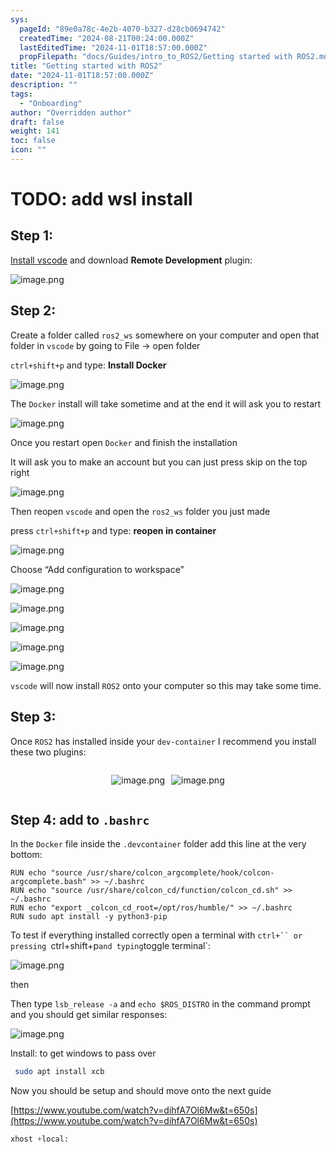 ```yaml
---
sys:
  pageId: "89e0a78c-4e2b-4070-b327-d28cb0694742"
  createdTime: "2024-08-21T00:24:00.000Z"
  lastEditedTime: "2024-11-01T18:57:00.000Z"
  propFilepath: "docs/Guides/intro_to_ROS2/Getting started with ROS2.md"
title: "Getting started with ROS2"
date: "2024-11-01T18:57:00.000Z"
description: ""
tags:
  - "Onboarding"
author: "Overridden author"
draft: false
weight: 141
toc: false
icon: ""
---
```


# TODO: add wsl install

## Step 1:

[Install vscode](https://code.visualstudio.com/download) and download **Remote Development** plugin:

![image.png](https://prod-files-secure.s3.us-west-2.amazonaws.com/d518164a-d88e-44d1-a4ee-3adb3bd8bce0/efb52993-1881-4a40-b95e-6f020334f022/image.png?X-Amz-Algorithm=AWS4-HMAC-SHA256&X-Amz-Content-Sha256=UNSIGNED-PAYLOAD&X-Amz-Credential=ASIAZI2LB4662NAM26WX%2F20250224%2Fus-west-2%2Fs3%2Faws4_request&X-Amz-Date=20250224T181104Z&X-Amz-Expires=3600&X-Amz-Security-Token=IQoJb3JpZ2luX2VjEPr%2F%2F%2F%2F%2F%2F%2F%2F%2F%2FwEaCXVzLXdlc3QtMiJHMEUCIGPvNq%2BKcDk0qL9PXKQe%2BZgCQu9yOnbEatezHtCGtv5IAiEA%2BVYMh8HvdwNz9ctzTXbH3L0PSiQeKYU2fqLA0%2BlQehgq%2FwMIMxAAGgw2Mzc0MjMxODM4MDUiDBkcy7II1q2DeYpUkyrcA18%2FXBQhKDkyh%2BA%2BGCSgGssNwJ%2FhEbq3nK%2Fi9IE4Rzzn0UxX9EqNW%2BFcF72e23D1ud3rd9eVhbfZRugzI9n3FEQclWJ66oJVGXT1TRSCPSJ%2BY6JaHqZ7hrcIqBjS7LcFB3Z0iDN8n8IXhsn4%2B3grwRn%2BBhfmNYsOi57r6SNxBV3kQxQ11dQIv2i6XoFxbFk%2BC7gMEz8GoNsSKZTHkPlJKpIFaZzuVFubieC8tlOSl1bt%2FZFPFaWlzq1O1NZzGbXFbKCSChwoM3SABfqfpyh8q5CQOAouRk4H6nYiTVUekCTJDgY%2Fuu%2BWQmbDx9CSy6jGpFHzzlu713UVu%2FpR8UKqKwynXZYmBDhFuFnYVsHlNc8W6YsnlLvT%2BatLWZ%2BKftfY%2FEW7KBOHnF2t4iy8e9eL%2BtprH08rVK4z00YvVMuQaqqt6%2FcbdaCkJo0vJKU7WUy07jrtMzSQUuncwJGSc55PuGhSX1F7SX96PZVQqET2u0fiwqu5tYttJgEwcUb6xzVgUXRE1CHs3zlK4JPqiwAjCzGnvMJWBbwpzcQxrZQ5fd73AVlh5vVti01iLZrESdmDTTuYrN2i63wpPF%2FglGu8O2%2F0f%2FFFZoav69eb4w%2F2NcalAdAfgF37B1KZ1y2jMN3d8r0GOqUBRcXOXYsB95HcNikL%2B9GaithxLu%2B%2FrgcZxn8rTgRhD98DvqrOvv9m6IIHffniyDqEe8i3OGUdx17NrMS69NgFYP9K3kYPu0GW5EsDUO4zHKI0g2VlOCkcl3tpW1rAnRFeQdahwyO3P3pxd2WW65Vvq1sYwZCQsLcZ0%2Be8sFTv6325JnlVEivSVFqFmGG2t5qZdurem39s1DDEEbd%2FLc9G67Vx6Qmu&X-Amz-Signature=6373a81f55e23632629b482a43630a2e3c6c9e9ceafbe11be3287d8b0fde32ec&X-Amz-SignedHeaders=host&x-id=GetObject)

## Step 2:

Create a folder called `ros2_ws` somewhere on your computer and open that folder in `vscode` by going to File → open folder 

`ctrl+shift+p` and type: **Install Docker**

![image.png](https://prod-files-secure.s3.us-west-2.amazonaws.com/d518164a-d88e-44d1-a4ee-3adb3bd8bce0/2269dc0e-1cd5-47ff-bceb-c04ad9b2eab0/image.png?X-Amz-Algorithm=AWS4-HMAC-SHA256&X-Amz-Content-Sha256=UNSIGNED-PAYLOAD&X-Amz-Credential=ASIAZI2LB4662NAM26WX%2F20250224%2Fus-west-2%2Fs3%2Faws4_request&X-Amz-Date=20250224T181104Z&X-Amz-Expires=3600&X-Amz-Security-Token=IQoJb3JpZ2luX2VjEPr%2F%2F%2F%2F%2F%2F%2F%2F%2F%2FwEaCXVzLXdlc3QtMiJHMEUCIGPvNq%2BKcDk0qL9PXKQe%2BZgCQu9yOnbEatezHtCGtv5IAiEA%2BVYMh8HvdwNz9ctzTXbH3L0PSiQeKYU2fqLA0%2BlQehgq%2FwMIMxAAGgw2Mzc0MjMxODM4MDUiDBkcy7II1q2DeYpUkyrcA18%2FXBQhKDkyh%2BA%2BGCSgGssNwJ%2FhEbq3nK%2Fi9IE4Rzzn0UxX9EqNW%2BFcF72e23D1ud3rd9eVhbfZRugzI9n3FEQclWJ66oJVGXT1TRSCPSJ%2BY6JaHqZ7hrcIqBjS7LcFB3Z0iDN8n8IXhsn4%2B3grwRn%2BBhfmNYsOi57r6SNxBV3kQxQ11dQIv2i6XoFxbFk%2BC7gMEz8GoNsSKZTHkPlJKpIFaZzuVFubieC8tlOSl1bt%2FZFPFaWlzq1O1NZzGbXFbKCSChwoM3SABfqfpyh8q5CQOAouRk4H6nYiTVUekCTJDgY%2Fuu%2BWQmbDx9CSy6jGpFHzzlu713UVu%2FpR8UKqKwynXZYmBDhFuFnYVsHlNc8W6YsnlLvT%2BatLWZ%2BKftfY%2FEW7KBOHnF2t4iy8e9eL%2BtprH08rVK4z00YvVMuQaqqt6%2FcbdaCkJo0vJKU7WUy07jrtMzSQUuncwJGSc55PuGhSX1F7SX96PZVQqET2u0fiwqu5tYttJgEwcUb6xzVgUXRE1CHs3zlK4JPqiwAjCzGnvMJWBbwpzcQxrZQ5fd73AVlh5vVti01iLZrESdmDTTuYrN2i63wpPF%2FglGu8O2%2F0f%2FFFZoav69eb4w%2F2NcalAdAfgF37B1KZ1y2jMN3d8r0GOqUBRcXOXYsB95HcNikL%2B9GaithxLu%2B%2FrgcZxn8rTgRhD98DvqrOvv9m6IIHffniyDqEe8i3OGUdx17NrMS69NgFYP9K3kYPu0GW5EsDUO4zHKI0g2VlOCkcl3tpW1rAnRFeQdahwyO3P3pxd2WW65Vvq1sYwZCQsLcZ0%2Be8sFTv6325JnlVEivSVFqFmGG2t5qZdurem39s1DDEEbd%2FLc9G67Vx6Qmu&X-Amz-Signature=7a92a731bfeb73060b4cdb5b0e174e0d3ed6b8eed0b71b69c9c3ddabcbf3a999&X-Amz-SignedHeaders=host&x-id=GetObject)

The `Docker` install will take sometime and at the end it will ask you to restart

![image.png](https://prod-files-secure.s3.us-west-2.amazonaws.com/d518164a-d88e-44d1-a4ee-3adb3bd8bce0/ed233f78-be33-4b1f-b89c-9c346c0e961e/image.png?X-Amz-Algorithm=AWS4-HMAC-SHA256&X-Amz-Content-Sha256=UNSIGNED-PAYLOAD&X-Amz-Credential=ASIAZI2LB4662NAM26WX%2F20250224%2Fus-west-2%2Fs3%2Faws4_request&X-Amz-Date=20250224T181104Z&X-Amz-Expires=3600&X-Amz-Security-Token=IQoJb3JpZ2luX2VjEPr%2F%2F%2F%2F%2F%2F%2F%2F%2F%2FwEaCXVzLXdlc3QtMiJHMEUCIGPvNq%2BKcDk0qL9PXKQe%2BZgCQu9yOnbEatezHtCGtv5IAiEA%2BVYMh8HvdwNz9ctzTXbH3L0PSiQeKYU2fqLA0%2BlQehgq%2FwMIMxAAGgw2Mzc0MjMxODM4MDUiDBkcy7II1q2DeYpUkyrcA18%2FXBQhKDkyh%2BA%2BGCSgGssNwJ%2FhEbq3nK%2Fi9IE4Rzzn0UxX9EqNW%2BFcF72e23D1ud3rd9eVhbfZRugzI9n3FEQclWJ66oJVGXT1TRSCPSJ%2BY6JaHqZ7hrcIqBjS7LcFB3Z0iDN8n8IXhsn4%2B3grwRn%2BBhfmNYsOi57r6SNxBV3kQxQ11dQIv2i6XoFxbFk%2BC7gMEz8GoNsSKZTHkPlJKpIFaZzuVFubieC8tlOSl1bt%2FZFPFaWlzq1O1NZzGbXFbKCSChwoM3SABfqfpyh8q5CQOAouRk4H6nYiTVUekCTJDgY%2Fuu%2BWQmbDx9CSy6jGpFHzzlu713UVu%2FpR8UKqKwynXZYmBDhFuFnYVsHlNc8W6YsnlLvT%2BatLWZ%2BKftfY%2FEW7KBOHnF2t4iy8e9eL%2BtprH08rVK4z00YvVMuQaqqt6%2FcbdaCkJo0vJKU7WUy07jrtMzSQUuncwJGSc55PuGhSX1F7SX96PZVQqET2u0fiwqu5tYttJgEwcUb6xzVgUXRE1CHs3zlK4JPqiwAjCzGnvMJWBbwpzcQxrZQ5fd73AVlh5vVti01iLZrESdmDTTuYrN2i63wpPF%2FglGu8O2%2F0f%2FFFZoav69eb4w%2F2NcalAdAfgF37B1KZ1y2jMN3d8r0GOqUBRcXOXYsB95HcNikL%2B9GaithxLu%2B%2FrgcZxn8rTgRhD98DvqrOvv9m6IIHffniyDqEe8i3OGUdx17NrMS69NgFYP9K3kYPu0GW5EsDUO4zHKI0g2VlOCkcl3tpW1rAnRFeQdahwyO3P3pxd2WW65Vvq1sYwZCQsLcZ0%2Be8sFTv6325JnlVEivSVFqFmGG2t5qZdurem39s1DDEEbd%2FLc9G67Vx6Qmu&X-Amz-Signature=2d491a7ae36505d5beae80fa952d6314e8be86dbec0cb1bcba3852f43b5de88e&X-Amz-SignedHeaders=host&x-id=GetObject)

Once you restart open `Docker` and finish the installation

It will ask you to make an account but you can just press skip on the top right

![image.png](https://prod-files-secure.s3.us-west-2.amazonaws.com/d518164a-d88e-44d1-a4ee-3adb3bd8bce0/21010ad9-1659-4fd9-9f59-9932a09b2a3d/image.png?X-Amz-Algorithm=AWS4-HMAC-SHA256&X-Amz-Content-Sha256=UNSIGNED-PAYLOAD&X-Amz-Credential=ASIAZI2LB4662NAM26WX%2F20250224%2Fus-west-2%2Fs3%2Faws4_request&X-Amz-Date=20250224T181104Z&X-Amz-Expires=3600&X-Amz-Security-Token=IQoJb3JpZ2luX2VjEPr%2F%2F%2F%2F%2F%2F%2F%2F%2F%2FwEaCXVzLXdlc3QtMiJHMEUCIGPvNq%2BKcDk0qL9PXKQe%2BZgCQu9yOnbEatezHtCGtv5IAiEA%2BVYMh8HvdwNz9ctzTXbH3L0PSiQeKYU2fqLA0%2BlQehgq%2FwMIMxAAGgw2Mzc0MjMxODM4MDUiDBkcy7II1q2DeYpUkyrcA18%2FXBQhKDkyh%2BA%2BGCSgGssNwJ%2FhEbq3nK%2Fi9IE4Rzzn0UxX9EqNW%2BFcF72e23D1ud3rd9eVhbfZRugzI9n3FEQclWJ66oJVGXT1TRSCPSJ%2BY6JaHqZ7hrcIqBjS7LcFB3Z0iDN8n8IXhsn4%2B3grwRn%2BBhfmNYsOi57r6SNxBV3kQxQ11dQIv2i6XoFxbFk%2BC7gMEz8GoNsSKZTHkPlJKpIFaZzuVFubieC8tlOSl1bt%2FZFPFaWlzq1O1NZzGbXFbKCSChwoM3SABfqfpyh8q5CQOAouRk4H6nYiTVUekCTJDgY%2Fuu%2BWQmbDx9CSy6jGpFHzzlu713UVu%2FpR8UKqKwynXZYmBDhFuFnYVsHlNc8W6YsnlLvT%2BatLWZ%2BKftfY%2FEW7KBOHnF2t4iy8e9eL%2BtprH08rVK4z00YvVMuQaqqt6%2FcbdaCkJo0vJKU7WUy07jrtMzSQUuncwJGSc55PuGhSX1F7SX96PZVQqET2u0fiwqu5tYttJgEwcUb6xzVgUXRE1CHs3zlK4JPqiwAjCzGnvMJWBbwpzcQxrZQ5fd73AVlh5vVti01iLZrESdmDTTuYrN2i63wpPF%2FglGu8O2%2F0f%2FFFZoav69eb4w%2F2NcalAdAfgF37B1KZ1y2jMN3d8r0GOqUBRcXOXYsB95HcNikL%2B9GaithxLu%2B%2FrgcZxn8rTgRhD98DvqrOvv9m6IIHffniyDqEe8i3OGUdx17NrMS69NgFYP9K3kYPu0GW5EsDUO4zHKI0g2VlOCkcl3tpW1rAnRFeQdahwyO3P3pxd2WW65Vvq1sYwZCQsLcZ0%2Be8sFTv6325JnlVEivSVFqFmGG2t5qZdurem39s1DDEEbd%2FLc9G67Vx6Qmu&X-Amz-Signature=7a4aa9afbc165b018a4d841ea24e38ced17bb5074386ba51ee05ef93874f185b&X-Amz-SignedHeaders=host&x-id=GetObject)

Then reopen `vscode` and open the `ros2_ws` folder you just made

press `ctrl+shift+p` and type: **reopen in container**

![image.png](https://prod-files-secure.s3.us-west-2.amazonaws.com/d518164a-d88e-44d1-a4ee-3adb3bd8bce0/4e93b8c2-41ad-488c-8095-c74205196118/image.png?X-Amz-Algorithm=AWS4-HMAC-SHA256&X-Amz-Content-Sha256=UNSIGNED-PAYLOAD&X-Amz-Credential=ASIAZI2LB4662NAM26WX%2F20250224%2Fus-west-2%2Fs3%2Faws4_request&X-Amz-Date=20250224T181104Z&X-Amz-Expires=3600&X-Amz-Security-Token=IQoJb3JpZ2luX2VjEPr%2F%2F%2F%2F%2F%2F%2F%2F%2F%2FwEaCXVzLXdlc3QtMiJHMEUCIGPvNq%2BKcDk0qL9PXKQe%2BZgCQu9yOnbEatezHtCGtv5IAiEA%2BVYMh8HvdwNz9ctzTXbH3L0PSiQeKYU2fqLA0%2BlQehgq%2FwMIMxAAGgw2Mzc0MjMxODM4MDUiDBkcy7II1q2DeYpUkyrcA18%2FXBQhKDkyh%2BA%2BGCSgGssNwJ%2FhEbq3nK%2Fi9IE4Rzzn0UxX9EqNW%2BFcF72e23D1ud3rd9eVhbfZRugzI9n3FEQclWJ66oJVGXT1TRSCPSJ%2BY6JaHqZ7hrcIqBjS7LcFB3Z0iDN8n8IXhsn4%2B3grwRn%2BBhfmNYsOi57r6SNxBV3kQxQ11dQIv2i6XoFxbFk%2BC7gMEz8GoNsSKZTHkPlJKpIFaZzuVFubieC8tlOSl1bt%2FZFPFaWlzq1O1NZzGbXFbKCSChwoM3SABfqfpyh8q5CQOAouRk4H6nYiTVUekCTJDgY%2Fuu%2BWQmbDx9CSy6jGpFHzzlu713UVu%2FpR8UKqKwynXZYmBDhFuFnYVsHlNc8W6YsnlLvT%2BatLWZ%2BKftfY%2FEW7KBOHnF2t4iy8e9eL%2BtprH08rVK4z00YvVMuQaqqt6%2FcbdaCkJo0vJKU7WUy07jrtMzSQUuncwJGSc55PuGhSX1F7SX96PZVQqET2u0fiwqu5tYttJgEwcUb6xzVgUXRE1CHs3zlK4JPqiwAjCzGnvMJWBbwpzcQxrZQ5fd73AVlh5vVti01iLZrESdmDTTuYrN2i63wpPF%2FglGu8O2%2F0f%2FFFZoav69eb4w%2F2NcalAdAfgF37B1KZ1y2jMN3d8r0GOqUBRcXOXYsB95HcNikL%2B9GaithxLu%2B%2FrgcZxn8rTgRhD98DvqrOvv9m6IIHffniyDqEe8i3OGUdx17NrMS69NgFYP9K3kYPu0GW5EsDUO4zHKI0g2VlOCkcl3tpW1rAnRFeQdahwyO3P3pxd2WW65Vvq1sYwZCQsLcZ0%2Be8sFTv6325JnlVEivSVFqFmGG2t5qZdurem39s1DDEEbd%2FLc9G67Vx6Qmu&X-Amz-Signature=6a9314d1d67bec9115f911c981654ea2816197e8d6997d13e67a795852d7beb2&X-Amz-SignedHeaders=host&x-id=GetObject)

Choose “Add configuration to workspace”

![image.png](https://prod-files-secure.s3.us-west-2.amazonaws.com/d518164a-d88e-44d1-a4ee-3adb3bd8bce0/9560b282-5060-4989-ba37-97e7b2c22476/image.png?X-Amz-Algorithm=AWS4-HMAC-SHA256&X-Amz-Content-Sha256=UNSIGNED-PAYLOAD&X-Amz-Credential=ASIAZI2LB4662NAM26WX%2F20250224%2Fus-west-2%2Fs3%2Faws4_request&X-Amz-Date=20250224T181104Z&X-Amz-Expires=3600&X-Amz-Security-Token=IQoJb3JpZ2luX2VjEPr%2F%2F%2F%2F%2F%2F%2F%2F%2F%2FwEaCXVzLXdlc3QtMiJHMEUCIGPvNq%2BKcDk0qL9PXKQe%2BZgCQu9yOnbEatezHtCGtv5IAiEA%2BVYMh8HvdwNz9ctzTXbH3L0PSiQeKYU2fqLA0%2BlQehgq%2FwMIMxAAGgw2Mzc0MjMxODM4MDUiDBkcy7II1q2DeYpUkyrcA18%2FXBQhKDkyh%2BA%2BGCSgGssNwJ%2FhEbq3nK%2Fi9IE4Rzzn0UxX9EqNW%2BFcF72e23D1ud3rd9eVhbfZRugzI9n3FEQclWJ66oJVGXT1TRSCPSJ%2BY6JaHqZ7hrcIqBjS7LcFB3Z0iDN8n8IXhsn4%2B3grwRn%2BBhfmNYsOi57r6SNxBV3kQxQ11dQIv2i6XoFxbFk%2BC7gMEz8GoNsSKZTHkPlJKpIFaZzuVFubieC8tlOSl1bt%2FZFPFaWlzq1O1NZzGbXFbKCSChwoM3SABfqfpyh8q5CQOAouRk4H6nYiTVUekCTJDgY%2Fuu%2BWQmbDx9CSy6jGpFHzzlu713UVu%2FpR8UKqKwynXZYmBDhFuFnYVsHlNc8W6YsnlLvT%2BatLWZ%2BKftfY%2FEW7KBOHnF2t4iy8e9eL%2BtprH08rVK4z00YvVMuQaqqt6%2FcbdaCkJo0vJKU7WUy07jrtMzSQUuncwJGSc55PuGhSX1F7SX96PZVQqET2u0fiwqu5tYttJgEwcUb6xzVgUXRE1CHs3zlK4JPqiwAjCzGnvMJWBbwpzcQxrZQ5fd73AVlh5vVti01iLZrESdmDTTuYrN2i63wpPF%2FglGu8O2%2F0f%2FFFZoav69eb4w%2F2NcalAdAfgF37B1KZ1y2jMN3d8r0GOqUBRcXOXYsB95HcNikL%2B9GaithxLu%2B%2FrgcZxn8rTgRhD98DvqrOvv9m6IIHffniyDqEe8i3OGUdx17NrMS69NgFYP9K3kYPu0GW5EsDUO4zHKI0g2VlOCkcl3tpW1rAnRFeQdahwyO3P3pxd2WW65Vvq1sYwZCQsLcZ0%2Be8sFTv6325JnlVEivSVFqFmGG2t5qZdurem39s1DDEEbd%2FLc9G67Vx6Qmu&X-Amz-Signature=2fc9a8f3aa91d94bb292bb8a702d7e72a2a58400b5a5fdcdf52534bd2cb23f8a&X-Amz-SignedHeaders=host&x-id=GetObject)

![image.png](https://prod-files-secure.s3.us-west-2.amazonaws.com/d518164a-d88e-44d1-a4ee-3adb3bd8bce0/2ee63f81-886b-48e8-a553-dc6e5eac99e4/image.png?X-Amz-Algorithm=AWS4-HMAC-SHA256&X-Amz-Content-Sha256=UNSIGNED-PAYLOAD&X-Amz-Credential=ASIAZI2LB4662NAM26WX%2F20250224%2Fus-west-2%2Fs3%2Faws4_request&X-Amz-Date=20250224T181104Z&X-Amz-Expires=3600&X-Amz-Security-Token=IQoJb3JpZ2luX2VjEPr%2F%2F%2F%2F%2F%2F%2F%2F%2F%2FwEaCXVzLXdlc3QtMiJHMEUCIGPvNq%2BKcDk0qL9PXKQe%2BZgCQu9yOnbEatezHtCGtv5IAiEA%2BVYMh8HvdwNz9ctzTXbH3L0PSiQeKYU2fqLA0%2BlQehgq%2FwMIMxAAGgw2Mzc0MjMxODM4MDUiDBkcy7II1q2DeYpUkyrcA18%2FXBQhKDkyh%2BA%2BGCSgGssNwJ%2FhEbq3nK%2Fi9IE4Rzzn0UxX9EqNW%2BFcF72e23D1ud3rd9eVhbfZRugzI9n3FEQclWJ66oJVGXT1TRSCPSJ%2BY6JaHqZ7hrcIqBjS7LcFB3Z0iDN8n8IXhsn4%2B3grwRn%2BBhfmNYsOi57r6SNxBV3kQxQ11dQIv2i6XoFxbFk%2BC7gMEz8GoNsSKZTHkPlJKpIFaZzuVFubieC8tlOSl1bt%2FZFPFaWlzq1O1NZzGbXFbKCSChwoM3SABfqfpyh8q5CQOAouRk4H6nYiTVUekCTJDgY%2Fuu%2BWQmbDx9CSy6jGpFHzzlu713UVu%2FpR8UKqKwynXZYmBDhFuFnYVsHlNc8W6YsnlLvT%2BatLWZ%2BKftfY%2FEW7KBOHnF2t4iy8e9eL%2BtprH08rVK4z00YvVMuQaqqt6%2FcbdaCkJo0vJKU7WUy07jrtMzSQUuncwJGSc55PuGhSX1F7SX96PZVQqET2u0fiwqu5tYttJgEwcUb6xzVgUXRE1CHs3zlK4JPqiwAjCzGnvMJWBbwpzcQxrZQ5fd73AVlh5vVti01iLZrESdmDTTuYrN2i63wpPF%2FglGu8O2%2F0f%2FFFZoav69eb4w%2F2NcalAdAfgF37B1KZ1y2jMN3d8r0GOqUBRcXOXYsB95HcNikL%2B9GaithxLu%2B%2FrgcZxn8rTgRhD98DvqrOvv9m6IIHffniyDqEe8i3OGUdx17NrMS69NgFYP9K3kYPu0GW5EsDUO4zHKI0g2VlOCkcl3tpW1rAnRFeQdahwyO3P3pxd2WW65Vvq1sYwZCQsLcZ0%2Be8sFTv6325JnlVEivSVFqFmGG2t5qZdurem39s1DDEEbd%2FLc9G67Vx6Qmu&X-Amz-Signature=e426cb4384dc56bc2317a4472b5d4a568bf66fadb2610206ef1a68a4f065003a&X-Amz-SignedHeaders=host&x-id=GetObject)

![image.png](https://prod-files-secure.s3.us-west-2.amazonaws.com/d518164a-d88e-44d1-a4ee-3adb3bd8bce0/ae1580b2-b048-407e-aed9-b584224a7a04/image.png?X-Amz-Algorithm=AWS4-HMAC-SHA256&X-Amz-Content-Sha256=UNSIGNED-PAYLOAD&X-Amz-Credential=ASIAZI2LB4662NAM26WX%2F20250224%2Fus-west-2%2Fs3%2Faws4_request&X-Amz-Date=20250224T181104Z&X-Amz-Expires=3600&X-Amz-Security-Token=IQoJb3JpZ2luX2VjEPr%2F%2F%2F%2F%2F%2F%2F%2F%2F%2FwEaCXVzLXdlc3QtMiJHMEUCIGPvNq%2BKcDk0qL9PXKQe%2BZgCQu9yOnbEatezHtCGtv5IAiEA%2BVYMh8HvdwNz9ctzTXbH3L0PSiQeKYU2fqLA0%2BlQehgq%2FwMIMxAAGgw2Mzc0MjMxODM4MDUiDBkcy7II1q2DeYpUkyrcA18%2FXBQhKDkyh%2BA%2BGCSgGssNwJ%2FhEbq3nK%2Fi9IE4Rzzn0UxX9EqNW%2BFcF72e23D1ud3rd9eVhbfZRugzI9n3FEQclWJ66oJVGXT1TRSCPSJ%2BY6JaHqZ7hrcIqBjS7LcFB3Z0iDN8n8IXhsn4%2B3grwRn%2BBhfmNYsOi57r6SNxBV3kQxQ11dQIv2i6XoFxbFk%2BC7gMEz8GoNsSKZTHkPlJKpIFaZzuVFubieC8tlOSl1bt%2FZFPFaWlzq1O1NZzGbXFbKCSChwoM3SABfqfpyh8q5CQOAouRk4H6nYiTVUekCTJDgY%2Fuu%2BWQmbDx9CSy6jGpFHzzlu713UVu%2FpR8UKqKwynXZYmBDhFuFnYVsHlNc8W6YsnlLvT%2BatLWZ%2BKftfY%2FEW7KBOHnF2t4iy8e9eL%2BtprH08rVK4z00YvVMuQaqqt6%2FcbdaCkJo0vJKU7WUy07jrtMzSQUuncwJGSc55PuGhSX1F7SX96PZVQqET2u0fiwqu5tYttJgEwcUb6xzVgUXRE1CHs3zlK4JPqiwAjCzGnvMJWBbwpzcQxrZQ5fd73AVlh5vVti01iLZrESdmDTTuYrN2i63wpPF%2FglGu8O2%2F0f%2FFFZoav69eb4w%2F2NcalAdAfgF37B1KZ1y2jMN3d8r0GOqUBRcXOXYsB95HcNikL%2B9GaithxLu%2B%2FrgcZxn8rTgRhD98DvqrOvv9m6IIHffniyDqEe8i3OGUdx17NrMS69NgFYP9K3kYPu0GW5EsDUO4zHKI0g2VlOCkcl3tpW1rAnRFeQdahwyO3P3pxd2WW65Vvq1sYwZCQsLcZ0%2Be8sFTv6325JnlVEivSVFqFmGG2t5qZdurem39s1DDEEbd%2FLc9G67Vx6Qmu&X-Amz-Signature=b03d2dbc2df2a49f7e2d8895f9d6b4df9e5339a0b5706d73199b9da4c0c6f1d5&X-Amz-SignedHeaders=host&x-id=GetObject)

![image.png](https://prod-files-secure.s3.us-west-2.amazonaws.com/d518164a-d88e-44d1-a4ee-3adb3bd8bce0/53255b28-f75e-430f-b9e3-c0ac8577e42b/image.png?X-Amz-Algorithm=AWS4-HMAC-SHA256&X-Amz-Content-Sha256=UNSIGNED-PAYLOAD&X-Amz-Credential=ASIAZI2LB4662NAM26WX%2F20250224%2Fus-west-2%2Fs3%2Faws4_request&X-Amz-Date=20250224T181104Z&X-Amz-Expires=3600&X-Amz-Security-Token=IQoJb3JpZ2luX2VjEPr%2F%2F%2F%2F%2F%2F%2F%2F%2F%2FwEaCXVzLXdlc3QtMiJHMEUCIGPvNq%2BKcDk0qL9PXKQe%2BZgCQu9yOnbEatezHtCGtv5IAiEA%2BVYMh8HvdwNz9ctzTXbH3L0PSiQeKYU2fqLA0%2BlQehgq%2FwMIMxAAGgw2Mzc0MjMxODM4MDUiDBkcy7II1q2DeYpUkyrcA18%2FXBQhKDkyh%2BA%2BGCSgGssNwJ%2FhEbq3nK%2Fi9IE4Rzzn0UxX9EqNW%2BFcF72e23D1ud3rd9eVhbfZRugzI9n3FEQclWJ66oJVGXT1TRSCPSJ%2BY6JaHqZ7hrcIqBjS7LcFB3Z0iDN8n8IXhsn4%2B3grwRn%2BBhfmNYsOi57r6SNxBV3kQxQ11dQIv2i6XoFxbFk%2BC7gMEz8GoNsSKZTHkPlJKpIFaZzuVFubieC8tlOSl1bt%2FZFPFaWlzq1O1NZzGbXFbKCSChwoM3SABfqfpyh8q5CQOAouRk4H6nYiTVUekCTJDgY%2Fuu%2BWQmbDx9CSy6jGpFHzzlu713UVu%2FpR8UKqKwynXZYmBDhFuFnYVsHlNc8W6YsnlLvT%2BatLWZ%2BKftfY%2FEW7KBOHnF2t4iy8e9eL%2BtprH08rVK4z00YvVMuQaqqt6%2FcbdaCkJo0vJKU7WUy07jrtMzSQUuncwJGSc55PuGhSX1F7SX96PZVQqET2u0fiwqu5tYttJgEwcUb6xzVgUXRE1CHs3zlK4JPqiwAjCzGnvMJWBbwpzcQxrZQ5fd73AVlh5vVti01iLZrESdmDTTuYrN2i63wpPF%2FglGu8O2%2F0f%2FFFZoav69eb4w%2F2NcalAdAfgF37B1KZ1y2jMN3d8r0GOqUBRcXOXYsB95HcNikL%2B9GaithxLu%2B%2FrgcZxn8rTgRhD98DvqrOvv9m6IIHffniyDqEe8i3OGUdx17NrMS69NgFYP9K3kYPu0GW5EsDUO4zHKI0g2VlOCkcl3tpW1rAnRFeQdahwyO3P3pxd2WW65Vvq1sYwZCQsLcZ0%2Be8sFTv6325JnlVEivSVFqFmGG2t5qZdurem39s1DDEEbd%2FLc9G67Vx6Qmu&X-Amz-Signature=7986fbf6d16cd674faa1398cbccaff5689cd6ae79e3427e9dda2b05f77f70715&X-Amz-SignedHeaders=host&x-id=GetObject)

![image.png](https://prod-files-secure.s3.us-west-2.amazonaws.com/d518164a-d88e-44d1-a4ee-3adb3bd8bce0/7c562767-5af9-4ffb-97d1-327bcdf4ee00/image.png?X-Amz-Algorithm=AWS4-HMAC-SHA256&X-Amz-Content-Sha256=UNSIGNED-PAYLOAD&X-Amz-Credential=ASIAZI2LB4662NAM26WX%2F20250224%2Fus-west-2%2Fs3%2Faws4_request&X-Amz-Date=20250224T181104Z&X-Amz-Expires=3600&X-Amz-Security-Token=IQoJb3JpZ2luX2VjEPr%2F%2F%2F%2F%2F%2F%2F%2F%2F%2FwEaCXVzLXdlc3QtMiJHMEUCIGPvNq%2BKcDk0qL9PXKQe%2BZgCQu9yOnbEatezHtCGtv5IAiEA%2BVYMh8HvdwNz9ctzTXbH3L0PSiQeKYU2fqLA0%2BlQehgq%2FwMIMxAAGgw2Mzc0MjMxODM4MDUiDBkcy7II1q2DeYpUkyrcA18%2FXBQhKDkyh%2BA%2BGCSgGssNwJ%2FhEbq3nK%2Fi9IE4Rzzn0UxX9EqNW%2BFcF72e23D1ud3rd9eVhbfZRugzI9n3FEQclWJ66oJVGXT1TRSCPSJ%2BY6JaHqZ7hrcIqBjS7LcFB3Z0iDN8n8IXhsn4%2B3grwRn%2BBhfmNYsOi57r6SNxBV3kQxQ11dQIv2i6XoFxbFk%2BC7gMEz8GoNsSKZTHkPlJKpIFaZzuVFubieC8tlOSl1bt%2FZFPFaWlzq1O1NZzGbXFbKCSChwoM3SABfqfpyh8q5CQOAouRk4H6nYiTVUekCTJDgY%2Fuu%2BWQmbDx9CSy6jGpFHzzlu713UVu%2FpR8UKqKwynXZYmBDhFuFnYVsHlNc8W6YsnlLvT%2BatLWZ%2BKftfY%2FEW7KBOHnF2t4iy8e9eL%2BtprH08rVK4z00YvVMuQaqqt6%2FcbdaCkJo0vJKU7WUy07jrtMzSQUuncwJGSc55PuGhSX1F7SX96PZVQqET2u0fiwqu5tYttJgEwcUb6xzVgUXRE1CHs3zlK4JPqiwAjCzGnvMJWBbwpzcQxrZQ5fd73AVlh5vVti01iLZrESdmDTTuYrN2i63wpPF%2FglGu8O2%2F0f%2FFFZoav69eb4w%2F2NcalAdAfgF37B1KZ1y2jMN3d8r0GOqUBRcXOXYsB95HcNikL%2B9GaithxLu%2B%2FrgcZxn8rTgRhD98DvqrOvv9m6IIHffniyDqEe8i3OGUdx17NrMS69NgFYP9K3kYPu0GW5EsDUO4zHKI0g2VlOCkcl3tpW1rAnRFeQdahwyO3P3pxd2WW65Vvq1sYwZCQsLcZ0%2Be8sFTv6325JnlVEivSVFqFmGG2t5qZdurem39s1DDEEbd%2FLc9G67Vx6Qmu&X-Amz-Signature=8fed65371b3fc15178a9d11365c6cf25b7db763eeb5af0ea52c42b89e1b89ab6&X-Amz-SignedHeaders=host&x-id=GetObject)

`vscode` will now install `ROS2` onto your computer so this may take some time.

## Step 3:

Once `ROS2` has installed inside your `dev-container` I recommend you install these two plugins:

<div style="display: flex;flex-direction: row; column-gap:10px; max-width: 630px;justify-content: center;">
<div>

![image.png](https://prod-files-secure.s3.us-west-2.amazonaws.com/d518164a-d88e-44d1-a4ee-3adb3bd8bce0/3fc3d550-5a54-4ba1-ba6b-faa01cdb7369/image.png?X-Amz-Algorithm=AWS4-HMAC-SHA256&X-Amz-Content-Sha256=UNSIGNED-PAYLOAD&X-Amz-Credential=ASIAZI2LB4666UDBUXTB%2F20250224%2Fus-west-2%2Fs3%2Faws4_request&X-Amz-Date=20250224T181107Z&X-Amz-Expires=3600&X-Amz-Security-Token=IQoJb3JpZ2luX2VjEPr%2F%2F%2F%2F%2F%2F%2F%2F%2F%2FwEaCXVzLXdlc3QtMiJGMEQCIAi4QwlcbpNEdrvSrlaLgzUHrpLfq73FMWRflKsOQ9DiAiB5vrUZtL0aHDnZ8%2FeXUXJvK%2B9zx96ZXDYVZ0O2jXKUEir%2FAwgzEAAaDDYzNzQyMzE4MzgwNSIMwngs%2FAekevMj3lX5KtwDovUE89L0513dP4Ao7Jp2gyHKtO6%2BuYfqlqeaEhuFhpx45M5zgZvk2ZkSS9KuImunWFzaVwDCe0Gyx3oJkKm2dnsH72HunLpuN55DB4ejyAKC22643WnigVyS9RftJN01VLmJ0Yb2d6fKwY5jOzqQnoY6Kge%2F8Gnx%2FL9eWXtV8cpHwfl0L61wUb3hukoHRRTxx0JKsk7IOTeW2yn%2BZO5UzRS%2BUbi348gRuDUe%2FAWcsT1TfeDepFe0M1PFp%2FJ7E0zX2jjbef5ycUqA3XL8atcDTGXgVrG6U8AwD0nU2Rj1Ntw7zoiOo0s8G%2BSu7Mg%2BK%2BmrDI5%2BQ1svv5nlAZJ6OQHJBNiRXze8bsJX6LjeFp9oyPIMqjKJYWXyv6g61ldoQ4919cdg6MkGWhFIFtWBOHeSm8rLSTUSh8o8JwjZsactN16hFO%2F3vwwCDoGGSovqT1DxunQ8HhOMwhPljhGFix5wHd8YOgMwH1z%2FAvWQ6u%2Fw6TPSrcrbNtTMjtA33P6oMo%2BwN9BOhJJErpzrGcOsdB9wYeZh%2Ba1VdZES3hxZuBirK2mbCrpHl%2BP%2BJG6HohP9COaXTJsbuPCUHRnYyHOjuGyqzhvCnQz76QFbiFRWG6cYqKoulKni4Kul80g%2FaeIwud3yvQY6pgGb%2FU5nIDmT6qY9I8t2xLa6BoJTDVeHVtzPU4Oih0fnWkmODyGngKSRct4pTvDXy1QdNjdoGguCMVMDFh43d2FQeGhnVTKJVEjiIeVULtSoiC1CgpBHXjmzNO4Tm%2FHp%2B0vtDnnrNJS9H%2B4t%2F1y42O%2FsMnO1z%2B6WbbqO9SonhUPgEjj6D1WVZdchIkjUAqIbTpvPZXNmbd%2B8fPSWEEyxZt3%2BEWmWq%2Fws&X-Amz-Signature=d455d5a4794003d21ea2ff54c21d46f673f397851199af92668051433dc24163&X-Amz-SignedHeaders=host&x-id=GetObject)

</div>
<div>

![image.png](https://prod-files-secure.s3.us-west-2.amazonaws.com/d518164a-d88e-44d1-a4ee-3adb3bd8bce0/d994cc66-13c2-4093-a5a3-f84cf4601a82/image.png?X-Amz-Algorithm=AWS4-HMAC-SHA256&X-Amz-Content-Sha256=UNSIGNED-PAYLOAD&X-Amz-Credential=ASIAZI2LB466T7CJ6DN7%2F20250224%2Fus-west-2%2Fs3%2Faws4_request&X-Amz-Date=20250224T181107Z&X-Amz-Expires=3600&X-Amz-Security-Token=IQoJb3JpZ2luX2VjEPr%2F%2F%2F%2F%2F%2F%2F%2F%2F%2FwEaCXVzLXdlc3QtMiJHMEUCIQC2kcIjFYrP0LI4fcgps%2BOb3jVRNgFisSSBpil6fpoaTAIgd871OwJ7hYs5tTZoT2EJF86FFiiYiNF7gFf%2Bmm2yOWMq%2FwMIMxAAGgw2Mzc0MjMxODM4MDUiDKHAGn13u9pg%2BrNnTSrcAzHtp8oO3mCKttCvATariG28mZchRi%2BnalWcYFe%2F5VIPQDo9A8KVJocdTg%2Bdj0rJWcNApp8zg349XHdv58F8sgJLelayIiMDSK7lRNCzm50tGMTAEJo%2FSyn4zj44rK%2BJMZwCVajMSEz%2BzUbwiLj%2F0H4CGqy2uUJYHlWB61l5NbykwJsfxePmtHkg2bsaspGcfFUPokmqOTka%2FCvW9RymWit%2FTPK2yozp17L4iIzaoiQGnCEeawworf%2FXb6l%2F0T%2FsHsANdVACDwCjqKKaqcpW3sqXzXWnuPZFZRuKFEsEN%2BjPPbujq7KHR81s2u2LL2dVejCXTz0P8cFruq4o0IlUZCs2Gk%2BAey6LOoy1aIYkmQDJkOsKIYr1jajmGj%2FTYDELy0wSsrmyK9cr1loT9CtAA62JhoLr7vLQSfGHfZtKN%2FzOFZZZ0nLCBQ219%2Bo69Cq%2BqV%2FkM70Lwz99S8HndCamLocAK3nj1coJE%2BAjVC%2FX7F5%2F2qOA%2FWmiq37BkSoKewslpgQQfXyDmZrNkpW02JMTe95AvhLCusoABMxBWozbtlja%2BpzPN0XsLsYjs9YF3xKa4N1ZI1pNmP8te%2FjgnTPp60LdAC955lzZ2yw7iLsMdccMXBASZQL1QqCwfF20MMLe8r0GOqUBl9ZR83vXQh9Vz%2FKRDDzNLt8t9vYLTkeT1%2BDH0U33cAGganySWgoyUmU4EzA8Tg%2Fjh7fkLfeAoahssi%2BpCyE8Da9fDk9NGrnPsl8genzQi4MrBDYQoFahonDSAIPBDH0frit3LmHupjMN2XpIFNuT5e1bRwwYKblb8DCptjD2k6dJ7KGNqbaiQApbfVGZiIujr6RDLkfBVWCJgDj0Zitx1bKHyxGJ&X-Amz-Signature=3f5a6263df3ffaaccc460d38cace93a84d1a94071dbcba6de49d6083ff54ded5&X-Amz-SignedHeaders=host&x-id=GetObject)

</div>
</div>

## Step 4: add to `.bashrc`

In the `Docker` file inside the `.devcontainer` folder add this line at the very bottom: 

```docker
RUN echo "source /usr/share/colcon_argcomplete/hook/colcon-argcomplete.bash" >> ~/.bashrc
RUN echo "source /usr/share/colcon_cd/function/colcon_cd.sh" >> ~/.bashrc
RUN echo "export _colcon_cd_root=/opt/ros/humble/" >> ~/.bashrc
RUN sudo apt install -y python3-pip 
```

To test if everything installed correctly open a terminal with `ctrl+`` or pressing `ctrl+shift+p` and typing `toggle terminal`:

![image.png](https://prod-files-secure.s3.us-west-2.amazonaws.com/d518164a-d88e-44d1-a4ee-3adb3bd8bce0/6a4943d8-b04e-4c02-9a58-775f3384d1a5/image.png?X-Amz-Algorithm=AWS4-HMAC-SHA256&X-Amz-Content-Sha256=UNSIGNED-PAYLOAD&X-Amz-Credential=ASIAZI2LB4662NAM26WX%2F20250224%2Fus-west-2%2Fs3%2Faws4_request&X-Amz-Date=20250224T181104Z&X-Amz-Expires=3600&X-Amz-Security-Token=IQoJb3JpZ2luX2VjEPr%2F%2F%2F%2F%2F%2F%2F%2F%2F%2FwEaCXVzLXdlc3QtMiJHMEUCIGPvNq%2BKcDk0qL9PXKQe%2BZgCQu9yOnbEatezHtCGtv5IAiEA%2BVYMh8HvdwNz9ctzTXbH3L0PSiQeKYU2fqLA0%2BlQehgq%2FwMIMxAAGgw2Mzc0MjMxODM4MDUiDBkcy7II1q2DeYpUkyrcA18%2FXBQhKDkyh%2BA%2BGCSgGssNwJ%2FhEbq3nK%2Fi9IE4Rzzn0UxX9EqNW%2BFcF72e23D1ud3rd9eVhbfZRugzI9n3FEQclWJ66oJVGXT1TRSCPSJ%2BY6JaHqZ7hrcIqBjS7LcFB3Z0iDN8n8IXhsn4%2B3grwRn%2BBhfmNYsOi57r6SNxBV3kQxQ11dQIv2i6XoFxbFk%2BC7gMEz8GoNsSKZTHkPlJKpIFaZzuVFubieC8tlOSl1bt%2FZFPFaWlzq1O1NZzGbXFbKCSChwoM3SABfqfpyh8q5CQOAouRk4H6nYiTVUekCTJDgY%2Fuu%2BWQmbDx9CSy6jGpFHzzlu713UVu%2FpR8UKqKwynXZYmBDhFuFnYVsHlNc8W6YsnlLvT%2BatLWZ%2BKftfY%2FEW7KBOHnF2t4iy8e9eL%2BtprH08rVK4z00YvVMuQaqqt6%2FcbdaCkJo0vJKU7WUy07jrtMzSQUuncwJGSc55PuGhSX1F7SX96PZVQqET2u0fiwqu5tYttJgEwcUb6xzVgUXRE1CHs3zlK4JPqiwAjCzGnvMJWBbwpzcQxrZQ5fd73AVlh5vVti01iLZrESdmDTTuYrN2i63wpPF%2FglGu8O2%2F0f%2FFFZoav69eb4w%2F2NcalAdAfgF37B1KZ1y2jMN3d8r0GOqUBRcXOXYsB95HcNikL%2B9GaithxLu%2B%2FrgcZxn8rTgRhD98DvqrOvv9m6IIHffniyDqEe8i3OGUdx17NrMS69NgFYP9K3kYPu0GW5EsDUO4zHKI0g2VlOCkcl3tpW1rAnRFeQdahwyO3P3pxd2WW65Vvq1sYwZCQsLcZ0%2Be8sFTv6325JnlVEivSVFqFmGG2t5qZdurem39s1DDEEbd%2FLc9G67Vx6Qmu&X-Amz-Signature=44a3e69da47cbd6f6b61d30e1b1726404c0d06ad45a3efc48de42dad246c3935&X-Amz-SignedHeaders=host&x-id=GetObject)

then 

Then type `lsb_release -a` and `echo $ROS_DISTRO` in the command prompt and you should get similar responses:

![image.png](https://prod-files-secure.s3.us-west-2.amazonaws.com/d518164a-d88e-44d1-a4ee-3adb3bd8bce0/3e635dec-a805-4e85-8b9e-d000e5b71a4e/image.png?X-Amz-Algorithm=AWS4-HMAC-SHA256&X-Amz-Content-Sha256=UNSIGNED-PAYLOAD&X-Amz-Credential=ASIAZI2LB4662NAM26WX%2F20250224%2Fus-west-2%2Fs3%2Faws4_request&X-Amz-Date=20250224T181104Z&X-Amz-Expires=3600&X-Amz-Security-Token=IQoJb3JpZ2luX2VjEPr%2F%2F%2F%2F%2F%2F%2F%2F%2F%2FwEaCXVzLXdlc3QtMiJHMEUCIGPvNq%2BKcDk0qL9PXKQe%2BZgCQu9yOnbEatezHtCGtv5IAiEA%2BVYMh8HvdwNz9ctzTXbH3L0PSiQeKYU2fqLA0%2BlQehgq%2FwMIMxAAGgw2Mzc0MjMxODM4MDUiDBkcy7II1q2DeYpUkyrcA18%2FXBQhKDkyh%2BA%2BGCSgGssNwJ%2FhEbq3nK%2Fi9IE4Rzzn0UxX9EqNW%2BFcF72e23D1ud3rd9eVhbfZRugzI9n3FEQclWJ66oJVGXT1TRSCPSJ%2BY6JaHqZ7hrcIqBjS7LcFB3Z0iDN8n8IXhsn4%2B3grwRn%2BBhfmNYsOi57r6SNxBV3kQxQ11dQIv2i6XoFxbFk%2BC7gMEz8GoNsSKZTHkPlJKpIFaZzuVFubieC8tlOSl1bt%2FZFPFaWlzq1O1NZzGbXFbKCSChwoM3SABfqfpyh8q5CQOAouRk4H6nYiTVUekCTJDgY%2Fuu%2BWQmbDx9CSy6jGpFHzzlu713UVu%2FpR8UKqKwynXZYmBDhFuFnYVsHlNc8W6YsnlLvT%2BatLWZ%2BKftfY%2FEW7KBOHnF2t4iy8e9eL%2BtprH08rVK4z00YvVMuQaqqt6%2FcbdaCkJo0vJKU7WUy07jrtMzSQUuncwJGSc55PuGhSX1F7SX96PZVQqET2u0fiwqu5tYttJgEwcUb6xzVgUXRE1CHs3zlK4JPqiwAjCzGnvMJWBbwpzcQxrZQ5fd73AVlh5vVti01iLZrESdmDTTuYrN2i63wpPF%2FglGu8O2%2F0f%2FFFZoav69eb4w%2F2NcalAdAfgF37B1KZ1y2jMN3d8r0GOqUBRcXOXYsB95HcNikL%2B9GaithxLu%2B%2FrgcZxn8rTgRhD98DvqrOvv9m6IIHffniyDqEe8i3OGUdx17NrMS69NgFYP9K3kYPu0GW5EsDUO4zHKI0g2VlOCkcl3tpW1rAnRFeQdahwyO3P3pxd2WW65Vvq1sYwZCQsLcZ0%2Be8sFTv6325JnlVEivSVFqFmGG2t5qZdurem39s1DDEEbd%2FLc9G67Vx6Qmu&X-Amz-Signature=abb8ae4052925f1bf97d1712fa69dfcfd15dd54ca631306451a1f2a7e37c3d8f&X-Amz-SignedHeaders=host&x-id=GetObject)

Install:  to get windows to pass over

```bash
 sudo apt install xcb
```

Now you should be setup and should move onto the next guide 

[https://www.youtube.com/watch?v=dihfA7Ol6Mw&t=650s](https://www.youtube.com/watch?v=dihfA7Ol6Mw&t=650s)

```python
xhost +local:
```
